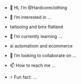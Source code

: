 - 👋 Hi, I’m @Hardcoreclothing
- 👀 I’m interested in ...
- tattooing and bmx flatland
- 🌱 I’m currently learning ...
- ai automatiom and ecommerce
- 💞️ I’m looking to collaborate on ...
- 📫 How to reach me ...

- ⚡ Fun fact: ...

<!---
Hardcoreclothing/Hardcoreclothing is a ✨ special ✨ repository because its `README.md` (this file) appears on your GitHub profile.
You can click the Preview link to take a look at your changes.
--->
